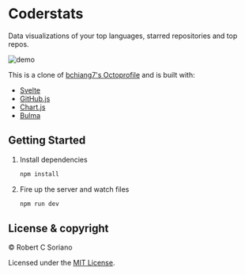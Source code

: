 # Coderstats

Data visualizations of your top languages, starred repositories and top repos.

![demo](https://media.giphy.com/media/XFjMsqgW5K5nW03ivP/giphy.gif)

This is a clone of [bchiang7's Octoprofile](https://github.com/bchiang7/octoprofile) and is built with:

- [Svelte](https://svelte.dev/)
- [GitHub.js](https://www.npmjs.com/package/github-api)
- [Chart.js](https://www.chartjs.org/)
- [Bulma](https://bulma.io/)

## Getting Started

1. Install dependencies

   ```bash
   npm install
   ```

2. Fire up the server and watch files

   ```bash
   npm run dev
   ```

## License & copyright

© Robert C Soriano

Licensed under the [MIT License](LICENSE).